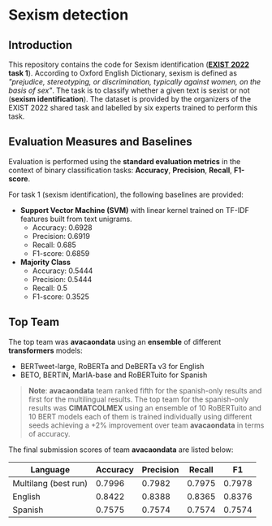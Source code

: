 # Sexism detection
## Introduction
This repository contains the code for Sexism identification ([**EXIST 2022**](https://www.damianospina.com/publication/rodriguez-2022-exist/) **task 1**). According to Oxford English Dictionary, sexism is defined as *"prejudice, stereotyping, or discrimination, typically against women, on the basis of sex"*. The task is to classify whether a given text is sexist or not (**sexism identification**). The dataset is provided by the organizers of the EXIST 2022 shared task and labelled by six experts trained to perform this task.

## Evaluation Measures and Baselines
Evaluation is performed using the **standard evaluation metrics** in the context of binary classification tasks: **Accuracy**, **Precision**, **Recall**, **F1-score**.

For task 1 (sexism identification), the following baselines are provided:
- **Support Vector Machine (SVM)** with linear kernel trained on TF-IDF features built from text unigrams.
    * Accuracy: 0.6928
    * Precision: 0.6919
    * Recall: 0.685
    * F1-score: 0.6859
- **Majority Class**
    * Accuracy: 0.5444
    * Precision: 0.5444
    * Recall: 0.5
    * F1-score: 0.3525

## Top Team
The top team was **avacaondata** using an **ensemble** of different **transformers** models:
* BERTweet-large, RoBERTa and DeBERTa v3 for English
* BETO, BERTIN, MarIA-base and RoBERTuito for Spanish
>**Note**: **avacaondata** team ranked fifth for the spanish-only results and first for the multilingual results. The top team for the spanish-only results was **CIMATCOLMEX** using an ensemble of 10 RoBERTuito and 10 BERT models each of them is trained individually using different seeds achieving a +2% improvement over team **avacaondata** in terms of accuracy.

The final submission scores of team **avacaondata** are listed below:

| Language| Accuracy | Precision |  Recall | F1 |
|---------|----------|-----------|---------|----|
| Multilang (best run)| 0.7996   |  0.7982   | 0.7975  | 0.7978 |
| English      | 0.8422   | 0.8388    | 0.8365 | 0.8376 |
| Spanish      | 0.7575   | 0.7574    | 0.7574  | 0.7574 |